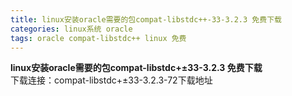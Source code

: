 ```yaml
---
title: linux安装oracle需要的包compat-libstdc++-33-3.2.3 免费下载
categories: linux系统 oracle
tags: oracle compat-libstdc++ linux 免费
---
```

**linux安装oracle需要的包compat-libstdc+±33-3.2.3 免费下载**  
下载连接：compat-libstdc+±33-3.2.3-72下载地址

